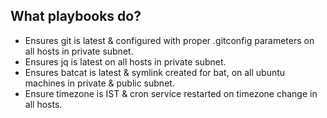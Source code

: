## What playbooks do?
- Ensures git is latest & configured with proper .gitconfig parameters on all hosts in private subnet.
- Ensures jq is latest on all hosts in private subnet.
- Ensures batcat is latest & symlink created for bat, on all ubuntu machines in private & public subnet.
- Ensure timezone is IST & cron service restarted on timezone change in all hosts.
